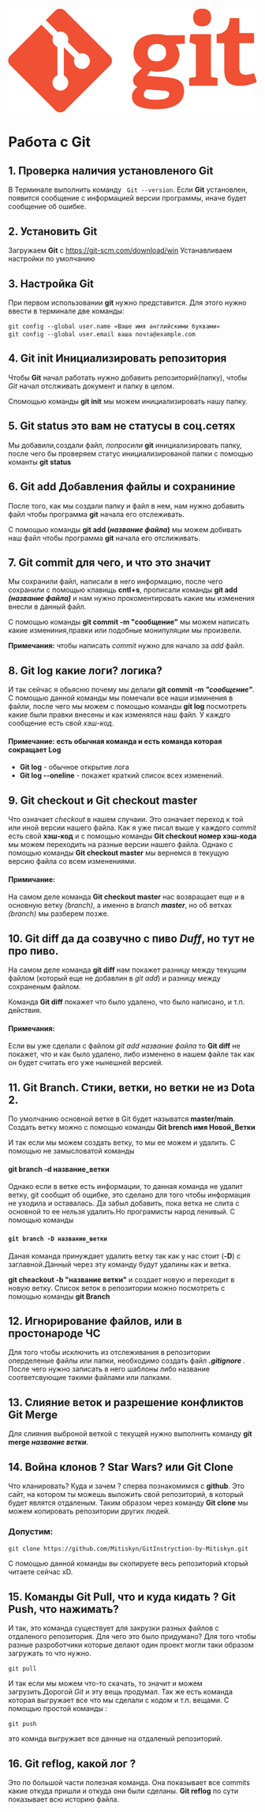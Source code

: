 ![Logo](Git-Logo-1788C.png)

# Работа с **Git**

## 1. Проверка наличия установленого **Git**
В Терминале выполнить команду ` Git --version`.
Если **Git** установлен, появится сообщение с информацией версии программы, иначе будет сообщение об ошибке.

## 2. Установить **Git**
Загружаем **Git** c https://git-scm.com/download/win
Устанавливаем настройки по умолчанию

## 3. Настройка **Git**
При первом использовании **git** нужно представится. Для этого нужно ввести в терминале две команды:
```
git config --global user.name «Ваше имя английскими буквами»
git config --global user.email ваша почта@example.com
```

## 4. **Git init** Инициализировать репозитория
Чтобы **Git** начал работать нужно добавить репозиторий(папку), чтобы *Git* начал отслживать документ и папку в целом.

Спомощью команды **git init** мы можем инициализировать нашу папку.

## 5. **Git status** это вам не статусы в соц.сетях
Мы добавили,создали файл, _попросили_ **git** инициализировать папку, после чего бы проверяем статус инициализированой папки с помощью команты **git status**

## 6. **Git add** Добавления файлы и сохраниние
После того, как мы создали папку и файл в нем, нам нужно добавить файл чтобы программа **git** начала его отслеживать.

С помощью команды __git add (*название файла*)__ мы можем добивать наш файл чтобы программа __git__ начала его отслиживать.

## 7. **Git commit** для чего, и что это значит
Мы сохранили файл, написали в него информацию, после чего сохранили с помощью клавищь **cntl+s**, прописали команды **git add _(название файла)_** и нам нужно прокоментировать какие мы изменения внесли в данный файл.

С помощью команды **git commit -m "сообщение"** мы можем написать какие измениния,правки или подобные монипуляции мы произвели.

**Примечания:** чтобы написать *commit* нужно для начало за *add* файл.

## 8. **Git log** какие логи? логика?
И так сейчас я обьясню почему мы делали **git commit -m _"сообщение"_**. С помощью данной команды мы помечали все наши изминения в файли, после чего мы можем с помощью команды **git log** посмотреть какие были правки внесены и как изменялся наш файл. У каждго сообщение есть свой *хэш-код*.
#### Примечание: есть обычная команда и есть команда которая сокращает **Log**
* **Git log** - обычное открытие лога
* **Git log --oneline** - покажет краткий список всех изменений.

## 9. **Git checkout** и **Git checkout master**
Что означает *checkout* в нашем случаии. Это означает переход к той или иной версии нашего файла. Как я уже писал выше у каждого *commit* есть свой __хэш-код__ и с помощью команды **Git checkout номер хэш-кода** мы можем переходить на разные версии нашего файла. Однако с помощью команды **Git checkout master** мы вернемся в текущую версию файла со всем изменениями.
#### Примичание:
На самом деле команда **Git checkout master** нас возвращает еще и в основную ветку *(branch)*, а именно в *branch __master__*, но об ветках *(branch)* мы разберем позже.

## 10. **Git diff** да да созвучно с пиво *Duff*, но тут не про пиво.
На самом деле команда **git diff** нам покажет разницу между текущим файлом (который еще не добавлин в *git add*) и разницу между сохраненым файлом.

Команда **Git diff** покажет что было удалено, что было написано, и т.п. действия.

#### Примечания:
Если вы уже сделали с файлом *git add _название файла_* то **Git diff** не покажет, что и как было удалено, либо изменено в нашем файле так как он будет считать его уже нынешней версией.

## 11. Git Branch. Стики, ветки, но ветки не из Dota 2.
По умолчанию основной ветке в Git будет называтся **master/main**. Создать ветку можно с помощью команды __Git brench имя Новой_Ветки__ 

И так если мы можем создать ветку, то мы ее можем и удалить. С помощью не замысловатой команды 
#### **git branch -d __название_ветки__**
Однако если в ветке есть информации, то данная команда не удалит ветку, git сообщит об ощибке, это сделано для того чтобы информация не уходила и оставалась. Да забыл добавить, пока ветка не слита с основной то ее нельзя удалить.Но програмисты народ ленивый. С помощью команды 
#### **`git branch -D название_ветки`**
Даная команда принуждает удалить ветку так как у нас стоит (**-D**) с заглавной.Данный через эту команду будут удалины как и ветка.

**git cheackout -b "название ветки"** и создает новую и переходит в новую ветку.
Список веток в репозитории можно посмотреть с помощью команды **git Branch**

## 12. Игнорирование файлов, или в простонароде ЧС
Для того чтобы исключить из отслеживания в репозитории оперделеные файлы или папки, необходимо создать файл __*.gitignore*__ . После чего нужно записать в него шаблоны либо название соответсвующие такими файлами или папками.

## 13. Слияние веток и разрешение конфликтов **Git Merge**
Для слияния выброной веткой с текущей нужно выполнить команду **git merge _название ветки_**.

## 14. Война клонов ? Star Wars? или **Git Clone**
Что кланировать? Куда и зачем ?
сперва познакомимся с **github**. Это сайт, на котором ты можешь выложить свой репозиторий, в который будет являтся отдаленым. Таким образом через команду **Git clone** мы можем копировать репозитории других людей.
### Допустим:
```
git clone https://github.com/Mitiskyn/GitInstryction-by-Mitiskyn.git
```
C помощью данной команды вы скопируете весь репозиторий кторый читаете сейчас xD.

## 15. Команды **Git Pull**, что и куда кидать ? **Git Push**, что нажимать?
И так, это команда существует для закрузки разных файлов с отдаленого репозитория.
Для чего это было придумано? Для того чтобы разные разроботчики которые делают один проект могли таки образом загружать то что нужно.

```
git pull
```

И так если мы можем что-то скачать, то значит и можем загрузить.Дорогой *Git* и эту вещь продумал. Так же есть команда которая выгружает все что мы сделали с кодом и т.п. вещами. С помощью простой команды :

``` 
git push
```
это комнда выгружает все данные на отдаленый репозиторий.

## 16. Git reflog, какой лог ?

Это по большой части полезная команда. Она показывает все commits какие откуда пришли и откуда они были сделаны. **Git reflog** по сути показывает всю историю файла.